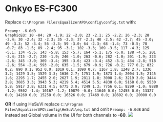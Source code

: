 # Onkyo ES-FC300
Replace `C:\Program Files\EqualizerAPO\config\config.txt` with:
```
Preamp: -6.0dB
GraphicEQ: 10 -84; 20 -1.9; 22 -2.0; 23 -2.1; 25 -2.2; 26 -2.3; 28 -2.4; 30 -2.4; 32 -2.3; 35 -2.3; 37 -2.3; 40 -2.5; 42 -2.7; 45 -3.0; 49 -3.3; 52 -3.4; 56 -3.3; 59 -3.0; 64 -2.3; 68 -1.4; 73 -0.5; 78 -0.7; 83 -1.5; 89 -2.4; 95 -3.1; 102 -3.3; 109 -3.5; 117 -4.3; 125 -5.1; 134 -5.5; 143 -5.8; 153 -5.7; 164 -5.1; 175 -5.0; 188 -4.5; 201 -3.4; 215 -2.7; 230 -1.9; 246 -1.0; 263 -0.6; 282 -1.0; 301 -1.9; 323 -2.6; 345 -3.0; 369 -3.4; 395 -3.6; 423 -3.4; 452 -3.1; 484 -2.8; 518 -2.6; 554 -2.4; 593 -2.0; 635 -1.5; 679 -0.9; 726 -0.2; 777 0.2; 832 0.2; 890 0.1; 952 0.0; 1019 0.1; 1090 0.7; 1167 1.8; 1248 2.7; 1336 3.2; 1429 3.5; 1529 3.3; 1636 2.7; 1751 1.9; 1873 1.4; 2004 1.5; 2145 1.6; 2295 1.7; 2455 2.0; 2627 1.9; 2811 1.8; 3008 2.6; 3219 3.0; 3444 2.8; 3685 3.3; 3943 5.3; 4219 5.4; 4514 5.5; 4830 6.0; 5168 6.0; 5530 5.8; 5917 3.8; 6331 4.5; 6775 3.9; 7249 1.3; 7756 0.1; 8299 -1.0; 8880 -1.2; 9502 -1.4; 10167 -1.2; 10879 -0.0; 11640 0.0; 12455 0.0; 13327 0.0; 14260 0.0; 15258 0.0; 16326 0.0; 17469 0.0; 18692 0.0; 20000 0.0
```
**OR** if using HeSuVi replace `C:\Program Files\EqualizerAPO\config\HeSuVi\eq.txt` and omit `Preamp: -6.0dB` and instead set Global volume in the UI for both channels to **-60**.
![](https://raw.githubusercontent.com/jaakkopasanen/AutoEq/master/results/Sonoma%20Model%20One/innerfidelity/onear/Onkyo%20ES-FC300/Onkyo%20ES-FC300.png)